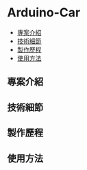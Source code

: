 # Arduino-Car

- [專案介紹](#專案介紹) 
- [技術細節](#技術細節) 
- [製作歷程](#製作歷程) 
- [使用方法](#使用方法) 

## 專案介紹

## 技術細節

## 製作歷程

## 使用方法
